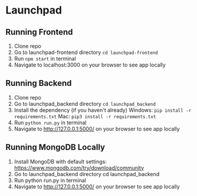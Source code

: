 # Launchpad

## Running Frontend

1. Clone repo
2. Go to launchpad-frontend directory `cd launchpad-frontend`
3. Run `npm start` in terminal
4. Navigate to localhost:3000 on your browser to see app locally

## Running Backend

1. Clone repo
2. Go to launchpad_backend directory `cd launchpad_backend`
3. Install the dependency (if you haven't already) Windows: `pip install -r requirements.txt` Mac: `pip3 install -r requirements.txt`
4. Run `python run.py` in terminal
5. Navigate to http://127.0.0.1:5000/ on your browser to see app locally

## Running MongoDB Locally

1. Install MongoDB with default settings: https://www.mongodb.com/try/download/community
2. Go to launchpad_backend directory cd launchpad_backend
4. Run python run.py in terminal
5. Navigate to http://127.0.0.1:5000/ on your browser to see app locally

